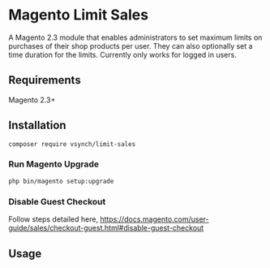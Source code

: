 # Magento Limit Sales
A Magento 2.3 module that enables administrators to set maximum limits on purchases of their shop products per user. 
They can also optionally set a time duration for the limits. Currently only works for logged in users.

## Requirements
Magento 2.3+

## Installation
```
composer require vsynch/limit-sales
```
### Run Magento Upgrade
```
php bin/magento setup:upgrade
```
### Disable Guest Checkout
Follow steps detailed here, https://docs.magento.com/user-guide/sales/checkout-guest.html#disable-guest-checkout

## Usage

